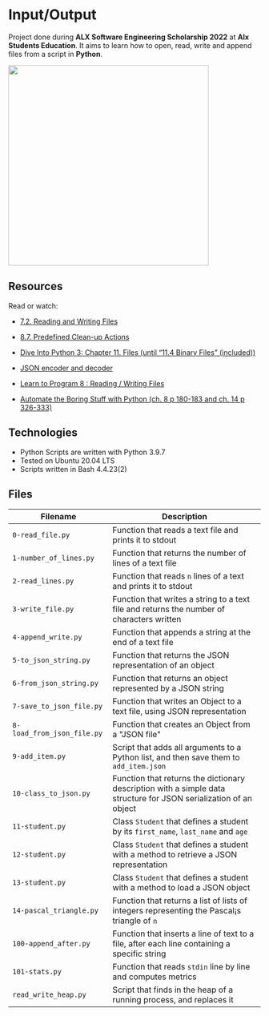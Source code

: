 # Input/Output
Project done during **ALX Software Engineering Scholarship 2022** at **Alx Students Education**. It aims to learn how to open, read, write and append files from a script in **Python**.

<img src="https://automatetheboringstuff.com/images/cover_automate2_thumb.jpg" width="400"/>

## Resources
Read or watch:

* [7.2. Reading and Writing Files](https://docs.python.org/3/tutorial/inputoutput.html#reading-and-writing-files)

* [8.7. Predefined Clean-up Actions](https://docs.python.org/3/tutorial/errors.html#predefined-clean-up-actions)

* [Dive Into Python 3: Chapter 11. Files (until “11.4 Binary Files” (included))](https://histo.ucsf.edu/BMS270/diveintopython3-r802.pdf)

* [JSON encoder and decoder](https://docs.python.org/3/library/json.html)

* [Learn to Program 8 : Reading / Writing Files](https://www.youtube.com/watch?v=EukxMIsNeqU)

* [Automate the Boring Stuff with Python (ch. 8 p 180-183 and ch. 14 p 326-333)](https://automatetheboringstuff.com/)

## Technologies
* Python Scripts are written with Python 3.9.7
* Tested on Ubuntu 20.04 LTS
* Scripts written in Bash 4.4.23(2)

## Files

| Filename | Description |
| -------- | ----------- |
| `0-read_file.py` | Function that reads a text file and prints it to stdout |
| `1-number_of_lines.py` | Function that returns the number of lines of a text file |
| `2-read_lines.py` | Function that reads `n` lines of a text and prints it to stdout |
| `3-write_file.py` | Function that writes a string to a text file and returns the number of characters written |
| `4-append_write.py` | Function that appends a string at the end of a text file |
| `5-to_json_string.py` | Function that returns the JSON representation of an object |
| `6-from_json_string.py` | Function that returns an object represented by a JSON string |
| `7-save_to_json_file.py` | Function that writes an Object to a text file, using JSON representation |
| `8-load_from_json_file.py` | Function that creates an Object from a "JSON file" |
| `9-add_item.py` | Script that adds all arguments to a Python list, and then save them to `add_item.json` |
| `10-class_to_json.py` | Function that returns the dictionary description with a simple data structure for JSON serialization of an object |
| `11-student.py` | Class `Student` that defines a student by its `first_name`, `last_name` and `age` |
| `12-student.py` | Class `Student` that defines a student with a method to retrieve a JSON representation |
| `13-student.py` | Class `Student` that defines a student with a method to load a JSON object |
| `14-pascal_triangle.py` | Function that returns a list of lists of integers representing the Pascal¡s triangle of `n` |
| `100-append_after.py` | Function that inserts a line of text to a file, after each line containing a specific string |
| `101-stats.py` | Function that reads `stdin` line by line and computes metrics |
| `read_write_heap.py` | Script that finds in the heap of a running process, and replaces it |
